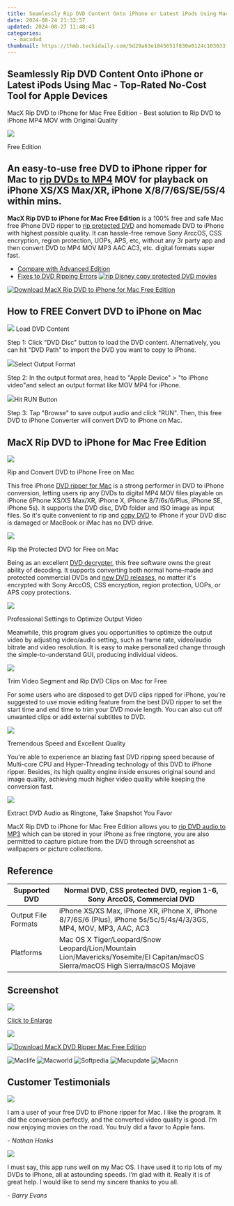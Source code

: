 ```yaml
---
title: Seamlessly Rip DVD Content Onto iPhone or Latest iPods Using Mac - Top-Rated No-Cost Tool for Apple Devices
date: 2024-08-24 21:33:57
updated: 2024-08-27 11:48:43
categories:
  - macxdvd
thumbnail: https://thmb.techidaily.com/5d29a63e1845651f830e0124c103033fe9ea8d7a1b11e86673f2ac375d1ce40d.jpeg
---
```


## Seamlessly Rip DVD Content Onto iPhone or Latest iPods Using Mac - Top-Rated No-Cost Tool for Apple Devices

MacX Rip DVD to iPhone for Mac Free Edition \- Best solution to Rip DVD to iPhone MP4 MOV with Original Quality

![](https://www.macxdvd.com/rip-dvd-to-iphone-for-mac-free/../face/rip-dvd-to-iphone-pic.jpg) 

Free Edition

## An easy-to-use free DVD to iPhone ripper for Mac to [rip DVDs to MP4](https://tools.techidaily.com/macxdvd/products/) MOV for playback on iPhone XS/XS Max/XR, iPhone X/8/7/6S/SE/5S/4 within mins.

**MacX Rip DVD to iPhone for Mac Free Edition** is a 100% free and safe Mac free iPhone DVD ripper to [rip protected DVD](https://tools.techidaily.com/macxdvd/products/) and homemade DVD to iPhone with highest possible quality. It can hassle-free remove Sony ArccOS, CSS encryption, region protection, UOPs, APS, etc, without any 3r party app and then convert DVD to MP4 MOV MP3 AAC AC3, etc. digital formats super fast.

* [Compare with Advanced Edition](https://tools.techidaily.com/macxdvd/products/)
* [Fixes to DVD Ripping Errors](https://tools.techidaily.com/macxdvd/products/)
[![rip Disney copy protected DVD movies](https://www.macxdvd.com/rip-dvd-to-iphone-for-mac-free/../image/macxdvdpro-banner-mini.jpg)](https://tools.techidaily.com/macxdvd/products/) 

[![Download MacX Rip DVD to iPhone for Mac Free Edition](https://www.macxdvd.com/rip-dvd-to-iphone-for-mac-free/../image/bottom-download-big.jpg)](https://www.macxdvd.com/download/macx-rip-dvd-to-iphone-for-mac-free-edition.dmg) 

## How to FREE Convert DVD to iPhone on Mac

![](https://www.macxdvd.com/rip-dvd-to-iphone-for-mac-free/../i-pic/1.png) Load DVD Content 

Step 1: Click "DVD Disc" button to load the DVD content. Alternatively, you can hit "DVD Path" to import the DVD you want to copy to iPhone.

![](https://www.macxdvd.com/rip-dvd-to-iphone-for-mac-free/../i-pic/2.png)Select Output Format 

Step 2: In the output format area, head to "Apple Device" > "to iPhone video"and select an output format like MOV MP4 for iPhone.

![](https://www.macxdvd.com/rip-dvd-to-iphone-for-mac-free/../i-pic/3.png)Hit RUN Button

Step 3: Tap "Browse" to save output audio and click "RUN". Then, this free DVD to iPhone Converter will convert DVD to iPhone on Mac. 

## MacX Rip DVD to iPhone for Mac Free Edition

![](https://www.macxdvd.com/rip-dvd-to-iphone-for-mac-free/image/1.jpg) 

Rip and Convert DVD to iPhone Free on Mac

This free iPhone [DVD ripper for Mac](https://tools.techidaily.com/macxdvd/products/) is a strong performer in DVD to iPhone conversion, letting users rip any DVDs to digital MP4 MOV files playable on iPhone (iPhone XS/XS Max/XR, iPhone X, iPhone 8/7/6s/6/Plus, iPhone SE, iPhone 5s). It supports the DVD disc, DVD folder and ISO image as input files. So it's quite convenient to rip and [copy DVD](https://tools.techidaily.com/macxdvd/products/) to iPhone if your DVD disc is damaged or MacBook or iMac has no DVD drive.

![](https://www.macxdvd.com/rip-dvd-to-iphone-for-mac-free/image/2.jpg) 

Rip the Protected DVD for Free on Mac

Being as an excellent [DVD decrypter](https://tools.techidaily.com/macxdvd/products/), this free software owns the great ability of decoding. It supports converting both normal home-made and protected commercial DVDs and [new DVD releases](https://tools.techidaily.com/macxdvd/products/), no matter it's encrypted with Sony ArccOS, CSS encryption, region protection, UOPs, or APS copy protections.

![](https://www.macxdvd.com/rip-dvd-to-iphone-for-mac-free/image/3.jpg) 

Professional Settings to Optimize Output Video

Meanwhile, this program gives you opportunities to optimize the output video by adjusting video/audio setting, such as frame rate, video/audio bitrate and video resolution. It is easy to make personalized change through the simple-to-understand GUI, producing individual videos.

![](https://www.macxdvd.com/rip-dvd-to-iphone-for-mac-free/image/4.jpg) 

Trim Video Segment and Rip DVD Clips on Mac for Free

For some users who are disposed to get DVD clips ripped for iPhone, you're suggested to use movie editing feature from the best DVD ripper to set the start time and end time to trim your DVD movie length. You can also cut off unwanted clips or add external subtitles to DVD.

![](https://www.macxdvd.com/rip-dvd-to-iphone-for-mac-free/image/5.jpg) 

Tremendous Speed and Excellent Quality

You're able to experience an blazing fast DVD ripping speed because of Multi-core CPU and Hyper-Threading technology of this DVD to iPhone ripper. Besides, its high quality engine inside ensures original sound and image quality, achieving much higher video quality while keeping the conversion fast.

![](https://www.macxdvd.com/rip-dvd-to-iphone-for-mac-free/image/6.jpg) 

Extract DVD Audio as Ringtone, Take Snapshot You Favor

MacX Rip DVD to iPhone for Mac Free Edition allows you to [rip DVD audio to MP3](https://tools.techidaily.com/macxdvd/products/) which can be stored in your iPhone as free ringtone, you are also permitted to capture picture from the DVD through screenshot as wallpapers or picture collections.

## Reference

| Supported DVD       | Normal DVD, CSS protected DVD, region 1-6, Sony ArccOS, Commercial DVD                                                           |
| ------------------- | -------------------------------------------------------------------------------------------------------------------------------- |
| Output File Formats | iPhone XS/XS Max, iPhone XR, iPhone X, iPhone 8/7/6S/6 (Plus), iPhone 5s/5c/5/4s/4/3/3GS, MP4, MOV, MP3, AAC, AC3                |
| Platforms           | Mac OS X Tiger/Leopard/Snow Leopard/Lion/Mountain Lion/Mavericks/Yosemite/El Capitan/macOS Sierra/macOS High Sierra/macOS Mojave |

## Screenshot

![](https://www.macxdvd.com/rip-dvd-to-iphone-for-mac-free/image/screenshot.jpg)

[Click to Enlarge](https://tools.techidaily.com/macxdvd/products/)

![](https://www.macxdvd.com/rip-dvd-to-iphone-for-mac-free/image/screenshot_02.jpg) 

[![Download MacX DVD Ripper Mac Free Edition](https://www.macxdvd.com/rip-dvd-to-iphone-for-mac-free/../image/bottom-download-big.jpg)](https://www.macxdvd.com/download/macx-rip-dvd-to-iphone-for-mac-free-edition.dmg)

![Maclife](https://www.macxdvd.com/rip-dvd-to-iphone-for-mac-free/../i-pic/maclife.gif) ![Macworld](https://www.macxdvd.com/rip-dvd-to-iphone-for-mac-free/../i-pic/macworld.gif) ![Softpedia](https://www.macxdvd.com/rip-dvd-to-iphone-for-mac-free/../i-pic/softpedia.gif) ![Macupdate](https://www.macxdvd.com/rip-dvd-to-iphone-for-mac-free/../i-pic/macupdate.gif) ![Macnn](https://www.macxdvd.com/rip-dvd-to-iphone-for-mac-free/../i-pic/macnn.gif) 

## Customer Testimonials

![](https://www.macxdvd.com/rip-dvd-to-iphone-for-mac-free/../image/customer-ico.jpg) 

I am a user of your free DVD to iPhone ripper for Mac. I like the program. It did the conversion perfectly, and the converted video quality is good. I’m now enjoying movies on the road. You truly did a favor to Apple fans.

_\- Nathan Hanks_ 

![](https://www.macxdvd.com/rip-dvd-to-iphone-for-mac-free/../image/customer-ico.jpg) 

I must say, this app runs well on my Mac OS. I have used it to rip lots of my DVDs to iPhone, all at astounding speeds. I’m glad with it. Really it is of great help. I would like to send my sincere thanks to you all.

_\- Barry Evans_

<ins class="adsbygoogle"
     style="display:block"
     data-ad-format="autorelaxed"
     data-ad-client="ca-pub-7571918770474297"
     data-ad-slot="1223367746"></ins>



<ins class="adsbygoogle"
     style="display:block"
     data-ad-client="ca-pub-7571918770474297"
     data-ad-slot="8358498916"
     data-ad-format="auto"
     data-full-width-responsive="true"></ins>
